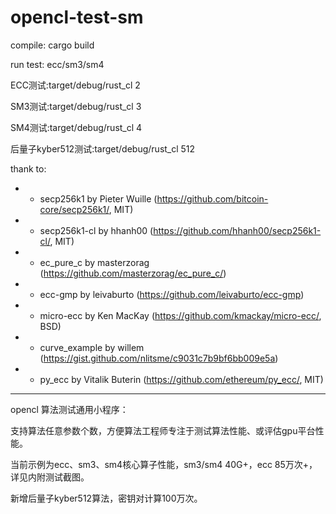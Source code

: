 # opencl-test-sm

compile:
cargo build

run test: ecc/sm3/sm4

ECC测试:target/debug/rust_cl 2 

SM3测试:target/debug/rust_cl 3

SM4测试:target/debug/rust_cl 4

后量子kyber512测试:target/debug/rust_cl 512

thank to:
 * - secp256k1 by Pieter Wuille (https://github.com/bitcoin-core/secp256k1/, MIT)
 * - secp256k1-cl by hhanh00 (https://github.com/hhanh00/secp256k1-cl/, MIT)
 * - ec_pure_c by masterzorag (https://github.com/masterzorag/ec_pure_c/)
 * - ecc-gmp by leivaburto (https://github.com/leivaburto/ecc-gmp)
 * - micro-ecc by Ken MacKay (https://github.com/kmackay/micro-ecc/, BSD)
 * - curve_example by willem (https://gist.github.com/nlitsme/c9031c7b9bf6bb009e5a)
 * - py_ecc by Vitalik Buterin (https://github.com/ethereum/py_ecc/, MIT)

---------------------------------------------------------------

opencl 算法测试通用小程序：

支持算法任意参数个数，方便算法工程师专注于测试算法性能、或评估gpu平台性能。

当前示例为ecc、sm3、sm4核心算子性能，sm3/sm4 40G+，ecc 85万次+，详见内附测试截图。

新增后量子kyber512算法，密钥对计算100万次。
